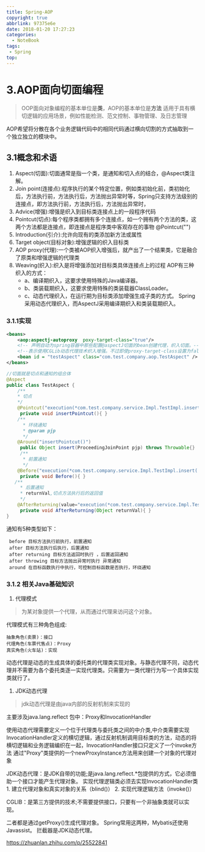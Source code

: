 ```yaml
---
title: Spring-AOP
copyright: true
abbrlink: 97375e6e
date: 2018-01-20 17:27:23
categories:
  - NoteBook
tags: 
 - Spring
top:
---
```

# 3.AOP面向切面编程
> OOP面向对象编程的基本单位是**类**，AOP的基本单位是**方法**
> 适用于具有横切逻辑的应用场景，例如性能检测、范文控制、事物管理、及日志管理

AOP希望将分散在各个业务逻辑代码中的相同代码通过横向切割的方式抽取到一个独立独立的模块中。
<!-- more -->
## 3.1概念和术语
1. Aspect(切面):切面通常是指一个类，是通知和切入点的结合，@Aspect类注解。
2. Join point(连接点):程序执行的某个特定位置，例如类初始化前，类初始化后，方法执行前，方法执行后，方法抛出异常时等，Spring只支持方法级别的连接点，即方法执行前，方法执行后，方法抛出异常时，
3. Advice(增强):增强是织入到目标类连接点上的一段程序代码
4. Pointcut(切点):每个程序类都拥有多个连接点，如一个拥有两个方法的类，这两个方法都是连接点，即连接点是程序类中客观存在的事物 @Pointcut("")
5. Introduction(引介):允许向现有的类添加新方法或属性
6. Target object(目标对象):增强逻辑的织入目标类
7. AOP proxy(代理):一个类被AOP织入增强后，就产出了一个结果类，它是融合了原类和增强逻辑的代理类
8. Weaving(织入):织入是将增强添加对目标类具体连接点上的过程
AOP有三种织入的方式：
    - a、编译期织入，这要求使用特殊的Java编译器。
    - b、类装载期织入，这要求使用特殊的类装载器ClassLoader。
    - c、动态代理织入，在运行期为目标类添加增强生成子类的方式。
    Spring采用动态代理织入，而AspectJ采用编译期织入和类装载期织入。


### 3.1.1实现
```xml
<beans>
    <aop:aspectj-autoproxy  poxy-target-class="true"/>
    <!-- 声明自动为spring容器中那些配置@aspectJ切面的bean创建代理，织入切面。-->
    <!--表示使用CGLib动态代理技术织入增强。不过即使proxy-target-class设置为false，如果目标类没有声明接口，则spring将自动使用CGLib动态代理。-->
    <bean id = "testAspect" class="com.test.company.aop.TestAspect" />
</beans>
```
```java
//切面就是切点和通知的组合体
@Aspect
public class TestAspect {
    /**
    * 切点
    */
    @Pointcut("execution(*com.test.company.service.Impl.TestImpl.insert(..))")//Pointcut 使用pointcut定义切点
     private void insertPointcut(){ }
    /**
      * 环绕通知
      * @param pjp
      */
    @Around("insertPointcut()")
     public Object insert(ProceedingJoinPoint pjp) throws Throwable{}
     /**
      * 前置通知
      */
    @Before("execution(*com.test.company.service.Impl.TestImpl.insert(..))")//execution(*insert(..)) 切点表达式“execution”为关键字，“*insert(..)”为操作参数
     private void Before(){ }
   /**
     * 后置通知
     * returnVal,切点方法执行后的返回值
     */    
    @AfterReturning(value="execution(*com.test.company.service.Impl.TestImpl.insert(..))",returning = "returnVal")
     private void AfterReturning(Object returnVal){ }        
}
```
通知有5种类型如下：

     before 目标方法执行前执行，前置通知
     after 目标方法执行后执行，后置通知
     after returning 目标方法返回时执行 ，后置返回通知
     after throwing 目标方法抛出异常时执行 异常通知
     around 在目标函数执行中执行，可控制目标函数是否执行，环绕通知

### 3.1.2 相关Java基础知识
1. 代理模式
> 为某对象提供一个代理，从而通过代理来访问这个对象。

代理模式有三种角色组成:

    抽象角色(卖票)：接口
    代理角色(车票代售点)：Proxy
    真实角色(火车站)：实现

动态代理是动态的生成具体的委托类的代理类实现对象。与静态代理不同，动态代理并不需要为各个委托类逐一实现代理类。只需要为一类代理行为写一个具体实现类就行了。

1. JDK动态代理 
> jdk动态代理是由java内部的反射机制来实现的

主要涉及java.lang.reflect 包中：Proxy和InvocationHandler

使用动态代理需要定义一个位于代理类与委托类之间的中介类,中介类需要实现InvocationHandler定义的横切逻辑，通过反射机制调用目标类的方法，动态的将横切逻辑和业务逻辑编织在一起，InvocationHandler接口只定义了一个invoke方法
通过"Proxy"类提供的一个newProxyInstance方法用来创建一个对象的代理对象

JDK动态代理：是JDK自带的功能;是java.lang.reflect.*包提供的方式，它必须借助一个接口才能产生代理对象。
    实现代理逻辑类必须去实现InvocationHandler类
    1. 建立代理对象和真实对象的关系（blind()）
    2. 实现代理逻辑方法（invoke()）
    
CGLIB：是第三方提供的技术;不需要提供接口，只要有一个非抽象类就可以实现。

二者都是通过getProxy()生成代理对象。
Spring常用这两种，Mybatis还使用Javassist。
拦截器是JDK动态代理。

https://zhuanlan.zhihu.com/p/25522841










